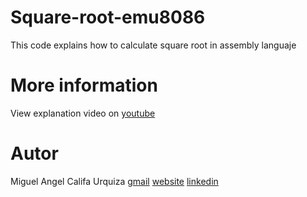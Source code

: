 # Square-root-emu8086
This code explains how to calculate square root in assembly languaje
# More information
View explanation video on [youtube](https://www.youtube.com/watch?v=XqLJlfrxNcU&lc=z23ehlzbrny2sxn0zacdp431mnmdystww3q54ovcgxhw03c010c.1581648959563333)
# Autor
Miguel Angel Califa Urquiza
[gmail](miguelangel5612@gmail.com)
[website](http://onmotica.com)
[linkedin](https://www.linkedin.com/in/miguel-angel-califa-urquiza-7643bb119/)
